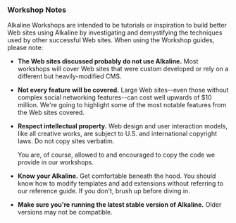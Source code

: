 ### Workshop Notes

Alkaline Workshops are intended to be tutorials or inspiration to build better Web sites using Alkaline by investigating and demystifying the techniques used by other successful Web sites. When using the Workshop guides, please note:

- **The Web sites discussed probably do not use Alkaline.** Most workshops will cover Web sites that were custom developed or rely on a different but heavily-modified CMS.

- **Not every feature will be covered.** Large Web sites--even those without complex social networking features--can cost well upwards of $10 million. We're going to highlight some of the most notable features from the Web sites covered.

- **Respect intellectual property.** Web design and user interaction models, like all creative works, are subject to U.S. and international copyright laws. Do not copy sites verbatim.

	You are, of course, allowed to and encouraged to copy the code we provide in our workshops.

- **Know your Alkaline.** Get comfortable beneath the hood. You should know how to modify templates and add extensions without referring to our reference guide. If you don't, brush up before diving in.

- **Make sure you're running the latest stable version of Alkaline.** Older versions may not be compatible.
